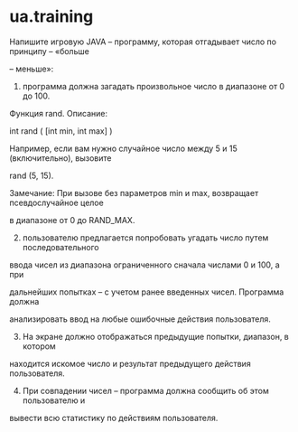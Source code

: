 # ua.training
Напишите игровую JAVA – программу, которая отгадывает число по принципу – «больше

– меньше»:

1. программа должна загадать произвольное число в диапазоне от 0 до 100.

Функция rand. Описание:

int rand ( [int min, int max] )

Например, если вам нужно случайное число между 5 и 15 (включительно), вызовите

rand (5, 15).

Замечание: При вызове без параметров min и max, возвращает псевдослучайное целое

в диапазоне от 0 до RAND_MAX.

2. пользователю предлагается попробовать угадать число путем последовательного

ввода чисел из диапазона ограниченного сначала числами 0 и 100, а при

дальнейших попытках – с учетом ранее введенных чисел. Программа должна

анализировать ввод на любые ошибочные действия пользователя.

3. На экране должно отображаться предыдущие попытки, диапазон, в котором

находится искомое число и результат предыдущего действия пользователя.

4. При совпадении чисел – программа должна сообщить об этом пользователю и

вывести всю статистику по действиям пользователя.
